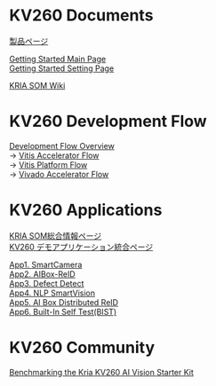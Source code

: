# KV260 Documents  
[製品ページ](https://japan.xilinx.com/products/som/kria/kv260-vision-starter-kit.html)  
  
[Getting Started Main Page](https://japan.xilinx.com/products/som/kria/kv260-vision-starter-kit/kv260-getting-started/getting-started.html)  
[Getting Started Setting Page](https://japan.xilinx.com/products/som/kria/kv260-vision-starter-kit/kv260-getting-started-ubuntu/setting-up-the-sd-card-image.html)  
  
[KRIA SOM Wiki](https://xilinx-wiki.atlassian.net/wiki/spaces/A/pages/1641152513/Kria+SOMs+Starter+Kits)  
  
# KV260 Development Flow  
[Development Flow Overview](https://xilinx.github.io/kria-apps-docs/creating_applications/2022.1/build/html/docs/overview.html)  
-> [Vitis Accelerator Flow](https://xilinx.github.io/kria-apps-docs/creating_applications/2022.1/build/html/docs/vitis_accel_flow.html)  
-> [Vitis Platform Flow](https://xilinx.github.io/kria-apps-docs/creating_applications/2022.1/build/html/docs/vitis_platform_flow.html)  
-> [Vivado Accelerator Flow](https://xilinx.github.io/kria-apps-docs/creating_applications/2022.1/build/html/docs/vivado_accel_flow.html)  
  
# KV260 Applications  
[KRIA SOM総合情報ページ](https://xilinx.github.io/kria-apps-docs/home/build/html/index.html)  
[KV260 デモアプリケーション統合ページ](https://xilinx.github.io/kria-apps-docs/kv260/2022.1/build/html/index.html)  
  
[App1. SmartCamera](https://xilinx.github.io/kria-apps-docs/kv260/2022.1/build/html/docs/smartcamera/smartcamera_landing.html)  
[App2. AIBox-ReID](https://xilinx.github.io/kria-apps-docs/kv260/2022.1/build/html/docs/aibox-reid/aibox_landing.html)  
[App3. Defect Detect](https://xilinx.github.io/kria-apps-docs/kv260/2022.1/build/html/docs/defect-detect/defectdetect_landing.html)  
[App4. NLP SmartVision](https://xilinx.github.io/kria-apps-docs/kv260/2022.1/build/html/docs/nlp-smartvision/nlp_smartvision_landing.html)  
[App5. AI Box Distributed ReID](https://xilinx.github.io/kria-apps-docs/kv260/2022.1/build/html/docs/aibox/aibox-dist_landing.html)  
[App6. Built-In Self Test(BIST)](https://xilinx.github.io/kria-apps-docs/kv260/2022.1/build/html/docs/bist/bist_landing.html)  
  
# KV260 Community  
[Benchmarking the Kria KV260 AI Vision Starter Kit](https://www.hackster.io/whitney-knitter/benchmarking-the-kria-kv260-ai-vision-starter-kit-464972)  
  
  